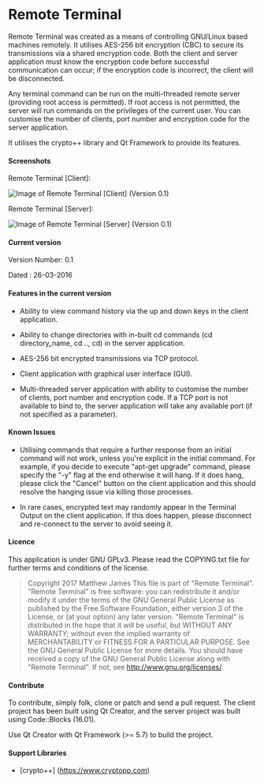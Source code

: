 # Remote Terminal

Remote Terminal was created as a means of controlling GNU/Linux based machines remotely. It utilises AES-256 bit encryption (CBC) to secure its transmissions via a shared encryption code. Both the client and server application must know the encryption code before successful communication can occur; if the encryption code is incorrect, the client will be disconnected.

Any terminal command can be run on the multi-threaded remote server (providing root access is permitted). If root access is not permitted, the server will run commands on the privileges of the current user. You can customise the number of clients, port number and encryption code for the server application.

It utilises the crypto++ library and Qt Framework to provide its features.

#### Screenshots

Remote Terminal [Client]:

![Image of Remote Terminal [Client] (Version 0.1)](https://raw.githubusercontent.com/mjsware/remote-terminal/master/images/RTC.png)

Remote Terminal [Server]:

![Image of Remote Terminal [Server] (Version 0.1)](https://raw.githubusercontent.com/mjsware/remote-terminal/master/images/RTS.png)

#### Current version

Version Number: 0.1

Dated : 26-03-2016 

#### Features in the current version

* Ability to view command history via the up and down keys in the client application.

* Ability to change directories with in-built cd commands (cd directory_name, cd .., cd) in the server application.

* AES-256 bit encrypted transmissions via TCP protocol.

* Client application with graphical user interface (GUI).

* Multi-threaded server application with ability to customise the number of clients, port number and encryption code. If a TCP port is not available to bind to, the server application will take any available port (if not specified as a parameter).


#### Known Issues

* Utilising commands that require a further response from an initial command will not work, unless you're explicit in the initial command. For example, if you decide to execute "apt-get upgrade" command, please specify the "-y" flag at the end otherwise it will hang. If it does hang, please click the "Cancel" button on the client application and this should resolve the hanging issue via killing those processes.

* In rare cases, encrypted text may randomly appear in the Terminal Output on the client application. If this does happen, please disconnect and re-connect to the server to avoid seeing it.


#### Licence

This application is under GNU GPLv3. Please read the COPYING.txt file for further terms and conditions of the license.

>Copyright 2017 Matthew James 
 This file is part of "Remote Terminal".  
 "Remote Terminal" is free software: you can redistribute it and/or modify it
 under the terms of the GNU General Public License as published by the Free Software Foundation,
 either version 3 of the License, or (at your option) any later version.
 "Remote Terminal" is distributed in the hope that it will be useful,
 but WITHOUT ANY WARRANTY; without even the implied warranty of MERCHANTABILITY
 or FITNESS FOR A PARTICULAR PURPOSE. See the GNU General Public License for more details.
 You should have received a copy of the GNU General Public License along with "Remote Terminal".
 If not, see http://www.gnu.org/licenses/.

#### Contribute

To contribute, simply folk, clone or patch and send a pull request. The client project has been built using Qt Creator, and the server project was built using Code::Blocks (16.01).

Use Qt Creator with Qt Framework (>= 5.7) to build the project. 
 
#### Support Libraries
 
 - [crypto++] (https://www.cryptopp.com)
